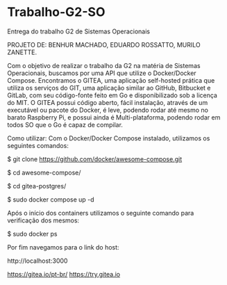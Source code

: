 # Trabalho-G2-SO
Entrega do trabalho G2 de Sistemas Operacionais 

PROJETO DE: BENHUR MACHADO, EDUARDO ROSSATTO, MURILO ZANETTE.

Com o objetivo de realizar o trabalho da G2 na matéria de Sistemas Operacionais, buscamos por uma API que utilize o Docker/Docker Compose.
Encontramos o GITEA, uma aplicação self-hosted prática que utiliza os serviços do GIT, uma aplicação similar ao GitHub, Bitbucket e GitLab, com seu código-fonte
feito em Go e disponibilizado sob a licença do MIT. O GITEA possui código aberto, fácil instalação, através de um executável ou pacote do Docker, é leve, podendo
rodar até mesmo no barato Raspberry Pi, e possui ainda é Multi-plataforma, podendo rodar em todos SO que o Go é capaz de compilar.

Como utilizar:
Com o Docker/Docker Compose instalado, utilizamos os seguintes comandos:

$ git clone https://github.com/docker/awesome-compose.git

$ cd awesome-compose/

$ cd gitea-postgres/

$ sudo docker compose up -d

Após o início dos containers utilizamos o seguinte comando para verificação dos mesmos:

$ sudo docker ps

Por fim navegamos para o link do host:

http://localhost:3000

https://gitea.io/pt-br/
https://try.gitea.io
